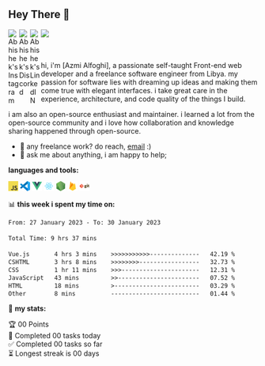 ## Hey There 👋
<a href="https://www.instagram.com/azmi_elfoghi/">
  <img align="left" alt="Abhishek's Instagram" width="22px" src="https://raw.githubusercontent.com/hussainweb/hussainweb/main/icons/instagram.png" />
</a>
<a href="https://discord.gg/4NHrjP9e">
  <img align="left" alt="Abhishek's Discord" width="22px" src="https://raw.githubusercontent.com/peterthehan/peterthehan/master/assets/discord.svg" />
</a>
<a href="https://www.linkedin.com/in/azmi-alwerfalli-3b393575/">
  <img align="left" alt="Abhishek's LinkedIN" width="22px" src="https://raw.githubusercontent.com/peterthehan/peterthehan/master/assets/linkedin.svg" />
</a>

![](https://visitor-badge.glitch.me/badge?page_id=azmialwerfalli.azmialwerfalli)

<br />

hi, i'm [Azmi Alfoghi], a passionate self-taught Front-end web developer and a freelance software engineer from Libya. my passion for software lies with dreaming up ideas and making them come true with elegant interfaces. i take great care in the experience, architecture, and code quality of the things I build.

i am also an open-source enthusiast and maintainer. i learned a lot from the open-source community and i love how collaboration and knowledge sharing happened through open-source.

- 💼 any freelance work? do reach, [email](mailto:azmi.alwerfalli@gmail.com) :)
- 💬 ask me about anything, i am happy to help;

**languages and tools:**  

<code><img height="20" src="https://raw.githubusercontent.com/github/explore/80688e429a7d4ef2fca1e82350fe8e3517d3494d/topics/javascript/javascript.png"></code>
<code><img height="20" src="https://raw.githubusercontent.com/github/explore/80688e429a7d4ef2fca1e82350fe8e3517d3494d/topics/vscode/vscode.png"></code>
<code><img height="20" src="https://raw.githubusercontent.com/github/explore/80688e429a7d4ef2fca1e82350fe8e3517d3494d/topics/vue/vue.png"></code>
<code><img height="20" src="https://raw.githubusercontent.com/github/explore/80688e429a7d4ef2fca1e82350fe8e3517d3494d/topics/react/react.png"></code>
<code><img height="20" src="https://raw.githubusercontent.com/github/explore/80688e429a7d4ef2fca1e82350fe8e3517d3494d/topics/nodejs/nodejs.png"></code>
<code><img height="20" src="https://raw.githubusercontent.com/github/explore/80688e429a7d4ef2fca1e82350fe8e3517d3494d/topics/firebase/firebase.png"></code>
<code><img height="20" src="https://raw.githubusercontent.com/github/explore/80688e429a7d4ef2fca1e82350fe8e3517d3494d/topics/git/git.png"></code>
<!-- <code><img height="20" src="https://raw.githubusercontent.com/github/explore/80688e429a7d4ef2fca1e82350fe8e3517d3494d/topics/cpp/cpp.png"></code> -->
<!-- <code><img height="20" src="https://raw.githubusercontent.com/github/explore/80688e429a7d4ef2fca1e82350fe8e3517d3494d/topics/mysql/mysql.png"></code> -->
📊 **this week i spent my time on:**
<!--START_SECTION:waka-->

```text
From: 27 January 2023 - To: 30 January 2023

Total Time: 9 hrs 37 mins

Vue.js       4 hrs 3 mins    >>>>>>>>>>>--------------   42.19 %
CSHTML       3 hrs 8 mins    >>>>>>>>-----------------   32.73 %
CSS          1 hr 11 mins    >>>----------------------   12.31 %
JavaScript   43 mins         >>-----------------------   07.52 %
HTML         18 mins         >------------------------   03.29 %
Other        8 mins          -------------------------   01.44 %
```

<!--END_SECTION:waka-->


🚧 **my stats:**
<!-- TODO-IST:START -->
🏆  00 Points           
🌸  Completed 00 tasks today           
✅  Completed 00 tasks so far           
⏳  Longest streak is 00 days
<!-- TODO-IST:END -->




